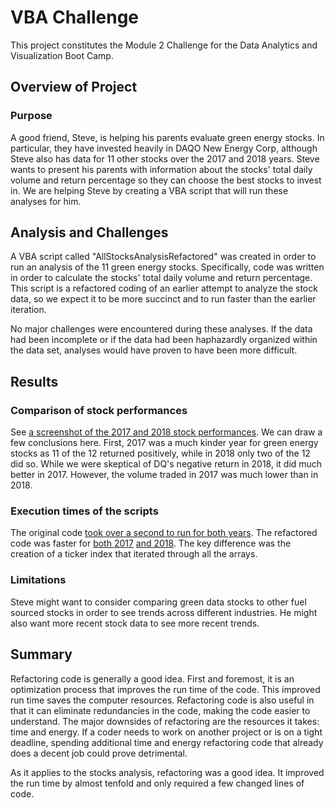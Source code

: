 # VBA Challenge

This project constitutes the Module 2 Challenge for the Data Analytics and Visualization Boot Camp.

## Overview of Project

### Purpose

A good friend, Steve, is helping his parents evaluate green energy stocks. In particular, they have invested heavily in DAQO New Energy Corp, although Steve also has data for 11 other stocks over the 2017 and 2018 years. Steve wants to present his parents with information about the stocks' total daily volume and return percentage so they can choose the best stocks to invest in. We are helping Steve by creating a VBA script that will run these analyses for him.

## Analysis and Challenges

A VBA script called "AllStocksAnalysisRefactored" was created in order to run an analysis of the 11 green energy stocks. Specifically, code was written in order to calculate the stocks' total daily volume and return percentage. This script is a refactored coding of an earlier attempt to analyze the stock data, so we expect it to be more succinct and to run faster than the earlier iteration.

No major challenges were encountered during these analyses. If the data had been incomplete or if the data had been haphazardly organized within the data set, analyses would have proven to have been more difficult.

## Results

### Comparison of stock performances

See [a screenshot of the 2017 and 2018 stock performances](https://github.com/josephrodini/stock-analysis/blob/main/VBA_Challenge_compare.png). We can draw a few conclusions here. First, 2017 was a much kinder year for green energy stocks as 11 of the 12 returned positively, while in 2018 only two of the 12 did so. While we were skeptical of DQ's negative return in 2018, it did much better in 2017. However, the volume traded in 2017 was much lower than in 2018. 

### Execution times of the scripts

The original code [took over a second to run for both years](https://github.com/josephrodini/stock-analysis/blob/main/VBA_Challenge_notRefactoredRunTimes.png). The refactored code was faster for [both 2017](https://github.com/josephrodini/stock-analysis/blob/main/VBA_Challenge_2017.png) [and 2018](https://github.com/josephrodini/stock-analysis/blob/main/VBA_Challenge_2018.png). The key difference was the creation of a ticker index that iterated through all the arrays. 

### Limitations

Steve might want to consider comparing green data stocks to other fuel sourced stocks in order to see trends across different industries. He might also want more recent stock data to see more recent trends.

## Summary

Refactoring code is generally a good idea. First and foremost, it is an optimization process that improves the run time of the code. This improved run time saves the computer resources. Refactoring code is also useful in that it can eliminate redundancies in the code, making the code easier to understand. The major downsides of refactoring are the resources it takes: time and energy. If a coder needs to work on another project or is on a tight deadline, spending additional time and energy refactoring code that already does a decent job could prove detrimental.

As it applies to the stocks analysis, refactoring was a good idea. It improved the run time by almost tenfold and only required a few changed lines of code.
